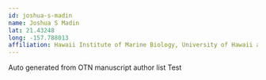 ```yaml
---
id: joshua-s-madin
name: Joshua S Madin
lat: 21.43248
long: -157.788013
affiliation: Hawaii Institute of Marine Biology, University of Hawaii at Manoa, Hawaii, USA
---
```


Auto generated from OTN manuscript author list
Test
